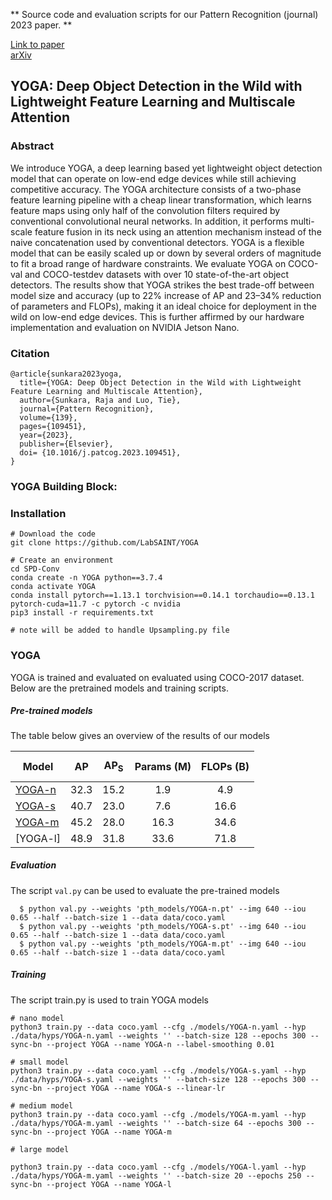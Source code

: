 ** Source code and evaluation scripts for our Pattern Recognition (journal) 2023 paper. **

[Link to paper](https://www.sciencedirect.com/science/article/pii/S0031320323001516)<br>
[arXiv](https://arxiv.org/abs/2307.05945)

## YOGA: Deep Object Detection in the Wild with Lightweight Feature Learning and Multiscale Attention

### Abstract

We introduce YOGA, a deep learning based yet lightweight object detection model that can operate on low-end edge devices while still achieving competitive accuracy. The YOGA architecture consists of a two-phase feature learning pipeline with a cheap linear transformation, which learns feature maps using only half of the convolution filters required by conventional convolutional neural networks. In addition, it performs multi-scale feature fusion in its neck using an attention mechanism instead of the naive concatenation used by conventional detectors. YOGA is a flexible model that can be easily scaled up or down by several orders of magnitude to fit a broad range of hardware constraints. We evaluate YOGA on COCO-val and COCO-testdev datasets with over 10 state-of-the-art object detectors. The results show that YOGA strikes the best trade-off between model size and accuracy (up to 22% increase of AP and 23–34% reduction of parameters and FLOPs), making it an ideal choice for deployment in the wild on low-end edge devices. This is further affirmed by our hardware implementation and evaluation on NVIDIA Jetson Nano.

### Citation

```
@article{sunkara2023yoga,
  title={YOGA: Deep Object Detection in the Wild with Lightweight Feature Learning and Multiscale Attention},
  author={Sunkara, Raja and Luo, Tie},
  journal={Pattern Recognition},
  volume={139},
  pages={109451},
  year={2023},
  publisher={Elsevier},
  doi= {10.1016/j.patcog.2023.109451},
}
```

<!---
<embed src="./images/yolov5-spd_final.pdf" type="application/pdf">
-->

### YOGA Building Block:


### Installation

```
# Download the code 
git clone https://github.com/LabSAINT/YOGA

# Create an environment
cd SPD-Conv
conda create -n YOGA python==3.7.4
conda activate YOGA
conda install pytorch==1.13.1 torchvision==0.14.1 torchaudio==0.13.1 pytorch-cuda=11.7 -c pytorch -c nvidia
pip3 install -r requirements.txt

# note will be added to handle Upsampling.py file 
```


### YOGA

YOGA is trained and evaluated on evaluated using COCO-2017 dataset. Below are the pretrained models and training scripts.


##### Pre-trained models

The table below gives an overview of the results of our models


| $$\textbf{Model}$$ | $$\textbf{AP}$$ | $$\textbf{AP}_\textbf{S}$$ |  $$\textbf{Params (M)}$$ | $$\textbf{FLOPs (B)}$$ |
|----	|:-:|:-:|:-:|:-:|
|  [YOGA-n](https://drive.google.com/drive/u/2/folders/1K2rKYY9p3wmA6-rN0Jx8g_6pBazyGZjO) |  32.3 | 15.2 | 1.9   | 4.9|
|  [YOGA-s](https://drive.google.com/drive/u/2/folders/1K2rKYY9p3wmA6-rN0Jx8g_6pBazyGZjO) | 40.7 | 23.0 | 7.6 |  16.6  |
|  [YOGA-m](https://drive.google.com/drive/u/2/folders/1K2rKYY9p3wmA6-rN0Jx8g_6pBazyGZjO) | 45.2|28.0|16.3|34.6
|  [YOGA-l] | 48.9|31.8|33.6|71.8


##### Evaluation

The script `val.py` can be used to evaluate the pre-trained models

```
  $ python val.py --weights 'pth_models/YOGA-n.pt' --img 640 --iou 0.65 --half --batch-size 1 --data data/coco.yaml
  $ python val.py --weights 'pth_models/YOGA-s.pt' --img 640 --iou 0.65 --half --batch-size 1 --data data/coco.yaml
  $ python val.py --weights 'pth_models/YOGA-m.pt' --img 640 --iou 0.65 --half --batch-size 1 --data data/coco.yaml   
```

##### Training 

The script train.py is used to train YOGA models

```
# nano model
python3 train.py --data coco.yaml --cfg ./models/YOGA-n.yaml --hyp ./data/hyps/YOGA-n.yaml --weights '' --batch-size 128 --epochs 300 --sync-bn --project YOGA --name YOGA-n --label-smoothing 0.01

# small model
python3 train.py --data coco.yaml --cfg ./models/YOGA-s.yaml --hyp ./data/hyps/YOGA-s.yaml --weights '' --batch-size 128 --epochs 300 --sync-bn --project YOGA --name YOGA-s --linear-lr

# medium model
python3 train.py --data coco.yaml --cfg ./models/YOGA-m.yaml --hyp ./data/hyps/YOGA-m.yaml --weights '' --batch-size 64 --epochs 300 --sync-bn --project YOGA --name YOGA-m

# large model

python3 train.py --data coco.yaml --cfg ./models/YOGA-l.yaml --hyp ./data/hyps/YOGA-m.yaml --weights '' --batch-size 20 --epochs 250 --sync-bn --project YOGA --name YOGA-l

```
 




